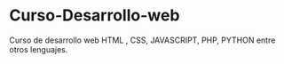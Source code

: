 # Curso-Desarrollo-web
Curso de desarrollo web HTML , CSS, JAVASCRIPT, PHP, PYTHON entre otros lenguajes.
